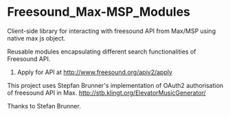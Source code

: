 # Freesound_Max-MSP_Modules

Client-side library for interacting with freesound API from Max/MSP using native max js object.

Reusable modules encapsulating different search functionalities of Freesound API.
1. Apply for API at http://www.freesound.org/apiv2/apply

This project uses Stepfan Brunner's implementation of OAuth2 authorisation of freesound API in Max.
http://stb.klingt.org/ElevatorMusicGenerator/

Thanks to Stefan Brunner.




